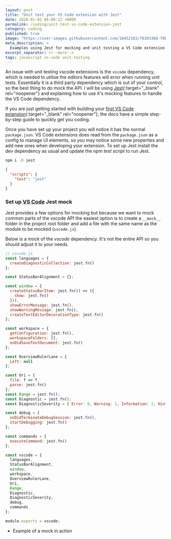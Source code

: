 ```yaml
---
layout: post
title: "Unit test your VS Code extension with Jest"
date: 2020-01-02 06:00:12 +0000
permalink: /coding/unit-test-vs-code-extension-jest
category: coding
published: true
image: "https://user-images.githubusercontent.com/10452163/70393368-f0b53e80-19e0-11ea-85fd-e7b415a4a31b.jpg"
meta_description: >
  Examples using Jest for mocking and unit testing a VS Code extension
excerpt_separator: <!--more-->
tags: javascript vs-code unit-testing
---
```


An issue with unit testing vscode extensions is the `vscode` dependency, which is needed to utilise the editors features will error when running unit tests. Essentially it is a third party dependency which is out of your control, so the best thing to do mock the API. I will be using [Jest](https://jestjs.io/docs/en/mock-functions){:target="\_blank" rel="noopener"} and explaining how to use it's mocking features to handle the VS Code dependency.

<!--more-->

If you are just getting started with building your [first VS Code extension](https://code.visualstudio.com/api/get-started/your-first-extension){:target="\_blank" rel="noopener"}, the docs have a simple step-by-step guide to quickly get you coding.

Once you have set up your project you will notice it has the normal `package.json`. VS Code extensions does read from the `package.json` as a config to manage UI elements, so you may notice some new properties and add new ones when developing your extension. To set up Jest install the dev dependency as usual and update the npm _test script_ to run Jest.

```bash
npm i -D jest
```

```json
{
  "scripts": {
    "test": "jest"
  }
}
```

### Set up <abbr title="Visual Studio Code">VS Code</abbr> Jest mock

Jest provides a few options for mocking but because we want to mock common parts of the vscode API the easiest option is to create a `__mock__` folder in the project root folder and add a file with the same name as the module to be mocked (`vscode.js`).

Below is a _mock_ of the _vscode_ dependency. It's not the entire API so you should adjust it to your needs.

```javascript
// vscode.js
const languages = {
  createDiagnosticCollection: jest.fn()
};

const StatusBarAlignment = {};

const window = {
  createStatusBarItem: jest.fn(() => ({
    show: jest.fn()
  })),
  showErrorMessage: jest.fn(),
  showWarningMessage: jest.fn(),
  createTextEditorDecorationType: jest.fn()
};

const workspace = {
  getConfiguration: jest.fn(),
  workspaceFolders: [],
  onDidSaveTextDocument: jest.fn()
};

const OverviewRulerLane = {
  Left: null
};

const Uri = {
  file: f => f,
  parse: jest.fn()
};
const Range = jest.fn();
const Diagnostic = jest.fn();
const DiagnosticSeverity = { Error: 0, Warning: 1, Information: 2, Hint: 3 };

const debug = {
  onDidTerminateDebugSession: jest.fn(),
  startDebugging: jest.fn()
};

const commands = {
  executeCommand: jest.fn()
};

const vscode = {
  languages,
  StatusBarAlignment,
  window,
  workspace,
  OverviewRulerLane,
  Uri,
  Range,
  Diagnostic,
  DiagnosticSeverity,
  debug,
  commands
};

module.exports = vscode;
```

- Example of a mock in action
